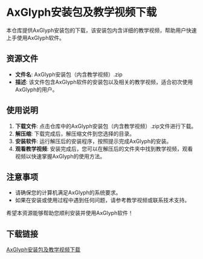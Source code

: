 # AxGlyph安装包及教学视频下载

本仓库提供AxGlyph安装包的下载，该安装包内含详细的教学视频，帮助用户快速上手使用AxGlyph软件。

## 资源文件

- **文件名**: AxGlyph安装包（内含教学视频）.zip
- **描述**: 该文件包含AxGlyph软件的安装包以及相关的教学视频，适合初次使用AxGlyph的用户。

## 使用说明

1. **下载文件**: 点击仓库中的AxGlyph安装包（内含教学视频）.zip文件进行下载。
2. **解压缩**: 下载完成后，解压缩文件到您选择的目录。
3. **安装软件**: 运行解压后的安装程序，按照提示完成AxGlyph的安装。
4. **观看教学视频**: 安装完成后，您可以在解压后的文件夹中找到教学视频，观看视频以快速掌握AxGlyph的使用方法。

## 注意事项

- 请确保您的计算机满足AxGlyph的系统要求。
- 如果在安装或使用过程中遇到任何问题，请参考教学视频或联系技术支持。

希望本资源能够帮助您顺利安装并使用AxGlyph软件！

## 下载链接

[AxGlyph安装包及教学视频下载](https://pan.quark.cn/s/b2455a1184b4)
